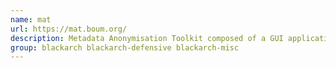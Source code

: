```yaml
---
name: mat
url: https://mat.boum.org/
description: Metadata Anonymisation Toolkit composed of a GUI application, a CLI application and a library.
group: blackarch blackarch-defensive blackarch-misc
---
```

